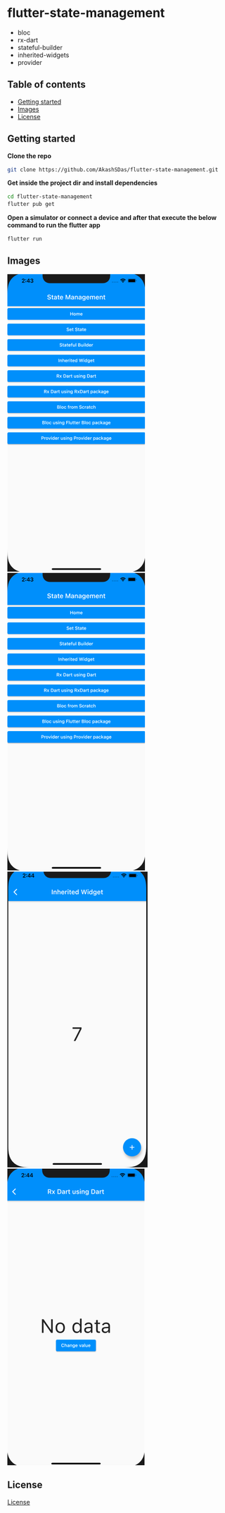 # flutter-state-management

- bloc
- rx-dart
- stateful-builder
- inherited-widgets
- provider

## Table of contents

- [Getting started](#getting-started)
- [Images](#images)
- [License](#license)

## Getting started

**Clone the repo**

```bash
git clone https://github.com/AkashSDas/flutter-state-management.git
```

**Get inside the project dir and install dependencies**

```bash
cd flutter-state-management
flutter pub get
```

**Open a simulator or connect a device and after that execute the below command to run the flutter app**

```bash
flutter run
```

## Images

![](./docs/imgs/img-1.png)
![](./docs/imgs/img-1.png)
![](./docs/imgs/img-3.png)
![](./docs/imgs/img-4.png)

## License

[License](./LICENSE)
